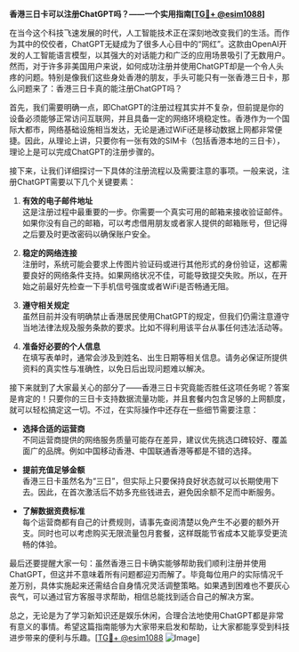 **香港三日卡可以注册ChatGPT吗？——一个实用指南[[TG💪+ @esim1088](https://t.me/s/esim1088)]**

在当今这个科技飞速发展的时代，人工智能技术正在深刻地改变我们的生活。而作为其中的佼佼者，ChatGPT无疑成为了很多人心目中的“网红”。这款由OpenAI开发的人工智能语言模型，以其强大的对话能力和广泛的应用场景吸引了无数用户。然而，对于许多非美国用户来说，如何成功注册并使用ChatGPT却是一个令人头疼的问题。特别是像我们这些身处香港的朋友，手头可能只有一张香港三日卡，那么问题来了：香港三日卡真的能注册ChatGPT吗？

首先，我们需要明确一点，即ChatGPT的注册过程其实并不复杂，但前提是你的设备必须能够正常访问互联网，并且具备一定的网络环境稳定性。香港作为一个国际大都市，网络基础设施相当发达，无论是通过WiFi还是移动数据上网都非常便捷。因此，从理论上讲，只要你有一张有效的SIM卡（包括香港本地的三日卡），理论上是可以完成ChatGPT的注册步骤的。

接下来，让我们详细探讨一下具体的注册流程以及需要注意的事项。一般来说，注册ChatGPT需要以下几个关键要素：

1. **有效的电子邮件地址**  
   这是注册过程中最重要的一步。你需要一个真实可用的邮箱来接收验证邮件。如果你没有自己的邮箱，可以考虑借用朋友或者家人提供的邮箱账号，但记得之后要及时更改密码以确保账户安全。

2. **稳定的网络连接**  
   注册时，系统可能会要求上传图片验证码或进行其他形式的身份验证，这都需要良好的网络条件支持。如果网络状况不佳，可能导致提交失败。所以，在开始之前最好先检查一下手机信号强度或者WiFi是否畅通无阻。

3. **遵守相关规定**  
   虽然目前并没有明确禁止香港居民使用ChatGPT的规定，但我们仍需注意遵守当地法律法规及服务条款的要求。比如不得利用该平台从事任何违法活动等。

4. **准备好必要的个人信息**  
   在填写表单时，通常会涉及到姓名、出生日期等相关信息。请务必保证所提供资料的真实性与准确性，以免日后出现问题难以解决。

接下来就到了大家最关心的部分了——香港三日卡究竟能否胜任这项任务呢？答案是肯定的！只要你的三日卡支持数据流量功能，并且套餐内包含足够的上网额度，就可以轻松搞定这一切。不过，在实际操作中还存在一些细节需要注意：

- **选择合适的运营商**  
  不同运营商提供的网络服务质量可能存在差异，建议优先挑选口碑较好、覆盖面广的品牌。例如中国移动香港、中国联通香港等都是不错的选择。
  
- **提前充值足够金额**  
  香港三日卡虽然名为“三日”，但实际上只要保持良好状态就可以长期使用下去。因此，在首次激活后不妨多充些钱进去，避免因余额不足而中断服务。

- **了解数据资费标准**  
  每个运营商都有自己的计费规则，请事先查阅清楚以免产生不必要的额外开支。同时也可以考虑购买无限流量包月套餐，这样既能节省成本又能享受更流畅的体验。

最后还要提醒大家一句：虽然香港三日卡确实能够帮助我们顺利注册并使用ChatGPT，但这并不意味着所有问题都迎刃而解了。毕竟每位用户的实际情况千差万别，具体实施起来还需结合自身情况灵活调整策略。如果遇到困难也不要灰心丧气，可以通过官方客服寻求帮助，相信总能找到适合自己的解决方案。

总之，无论是为了学习新知识还是娱乐休闲，合理合法地使用ChatGPT都是非常有意义的事情。希望这篇指南能够为大家带来启发和帮助，让大家都能享受到科技进步带来的便利与乐趣。[[TG💪+ @esim1088](https://t.me/s/esim1088) ![Image](https://i.postimg.cc/4NQfJmqS/Snipaste-2025-05-13-00-14-12.png)]